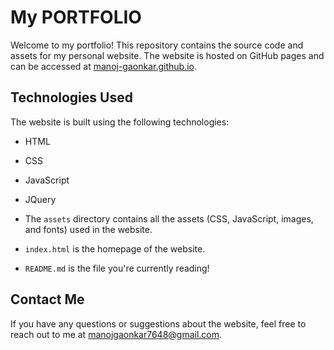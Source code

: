 # My PORTFOLIO

Welcome to my portfolio! This repository contains the source code and assets for my personal website. The website is hosted on GitHub pages and can be accessed at [manoj-gaonkar.github.io](manoj-gaonkar.github.io).

## Technologies Used

The website is built using the following technologies:

- HTML
- CSS
- JavaScript
- JQuery


- The `assets` directory contains all the assets (CSS, JavaScript, images, and fonts) used in the website.
- `index.html` is the homepage of the website.
- `README.md` is the file you're currently reading!

## Contact Me

If you have any questions or suggestions about the website, feel free to reach out to me at [manojgaonkar7648@gmail.com](mailto:manojgaonkar7648@gmail.com).
